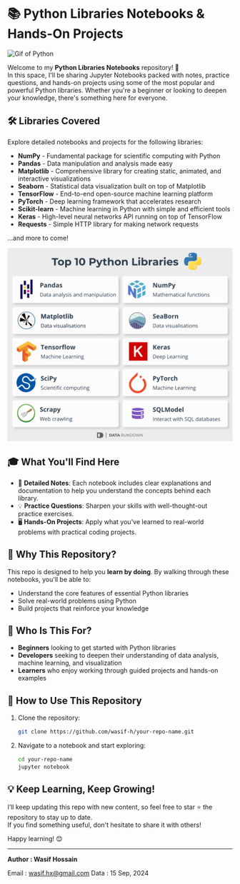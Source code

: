 # 📚 Python Libraries Notebooks & Hands-On Projects

![Gif of Python](https://media3.giphy.com/media/v1.Y2lkPTc5MGI3NjExd2treTdncnphNWF6dGppeG5zdXYwczNxYnNvbjhyMGdremJlMTVlZyZlcD12MV9pbnRlcm5hbF9naWZfYnlfaWQmY3Q9Zw/KAq5w47R9rmTuvWOWa/giphy.webp)

Welcome to my **Python Libraries Notebooks** repository! 🚀  
In this space, I'll be sharing Jupyter Notebooks packed with notes, practice questions, and hands-on projects using some of the most popular and powerful Python libraries. Whether you're a beginner or looking to deepen your knowledge, there's something here for everyone.

## 🛠️ Libraries Covered
Explore detailed notebooks and projects for the following libraries:

- **NumPy** - Fundamental package for scientific computing with Python
- **Pandas** - Data manipulation and analysis made easy
- **Matplotlib** - Comprehensive library for creating static, animated, and interactive visualizations
- **Seaborn** - Statistical data visualization built on top of Matplotlib
- **TensorFlow** - End-to-end open-source machine learning platform
- **PyTorch** - Deep learning framework that accelerates research
- **Scikit-learn** - Machine learning in Python with simple and efficient tools
- **Keras** - High-level neural networks API running on top of TensorFlow
- **Requests** - Simple HTTP library for making network requests

…and more to come!

![alt text](image.png)

## 🎓 What You'll Find Here
- 📘 **Detailed Notes**: Each notebook includes clear explanations and documentation to help you understand the concepts behind each library.
- 💡 **Practice Questions**: Sharpen your skills with well-thought-out practice exercises.
- 🖥️ **Hands-On Projects**: Apply what you've learned to real-world problems with practical coding projects.

## 🚀 Why This Repository?
This repo is designed to help you **learn by doing**. By walking through these notebooks, you'll be able to:
- Understand the core features of essential Python libraries
- Solve real-world problems using Python
- Build projects that reinforce your knowledge

## 🧠 Who Is This For?
- **Beginners** looking to get started with Python libraries
- **Developers** seeking to deepen their understanding of data analysis, machine learning, and visualization
- **Learners** who enjoy working through guided projects and hands-on examples

## 🎯 How to Use This Repository
1. Clone the repository:
   ```bash
   git clone https://github.com/wasif-h/your-repo-name.git
   ```
2. Navigate to a notebook and start exploring:
   ```bash
   cd your-repo-name
   jupyter notebook
   ```

## 💡 Keep Learning, Keep Growing!
I’ll keep updating this repo with new content, so feel free to star ⭐ the repository to stay up to date.  
If you find something useful, don't hesitate to share it with others!

Happy learning! 😊

---



**Author : Wasif Hossain**

Email  : wasif.hx@gmail.com
Data   : 15 Sep, 2024
